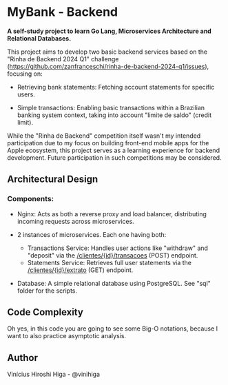 # MyBank - Backend
**A self-study project to learn Go Lang, Microservices Architecture and Relational Databases.**

This project aims to develop two basic backend services based on the "Rinha de Backend 2024 Q1" challenge (https://github.com/zanfranceschi/rinha-de-backend-2024-q1/issues), focusing on:

* Retrieving bank statements: Fetching account statements for specific users.

* Simple transactions: Enabling basic transactions within a Brazilian banking system context, taking into account "limite de saldo" (credit limit).

While the "Rinha de Backend" competition itself wasn't my intended participation due to my focus on building front-end mobile apps for the Apple ecosystem, this project serves as a learning experience for backend development. Future participation in such competitions may be considered.

## Architectural Design
### Components:

* Nginx: Acts as both a reverse proxy and load balancer, distributing incoming requests across microservices.

* 2 instances of microservices. Each one having both:
    * Transactions Service: Handles user actions like "withdraw" and "deposit" via the [/clientes/{id}/transacoes]() (POST) endpoint.
    * Statements Service: Retrieves full user statements via the [/clientes/{id}/extrato]() (GET) endpoint.

* Database: A simple relational database using PostgreSQL. See "sql" folder for the scripts.

## Code Complexity

Oh yes, in this code you are going to see some Big-O notations, because I want to also practice asymptotic analysis.

## Author

Vinícius Hiroshi Higa - @vinihiga
